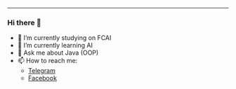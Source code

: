 <!-- ![](https://c4.wallpaperflare.com/wallpaper/545/301/145/github-code-logo-open-source-versioning-wallpaper-preview.jpg) -->
___
### Hi there 👋
- 🔭 I’m currently studying on FCAI
- 🌱 I’m currently learning AI
- 💬 Ask me about Java (OOP)
- 📫 How to reach me: 
  - [Telegram](https://t.me/AhmedUKamel)
  - [Facebook](https://www.facebook.com/AhmedUKamel)

<!--
**AhmedKamel188/AhmedKamel188** is a ✨ _special_ ✨ repository because its `README.md` (this file) appears on your GitHub profile.

Here are some ideas to get you started:

- 👯 I’m looking to collaborate on ...
- 🤔 I’m looking for help with ...
- 😄 Pronouns: ...
- ⚡ Fun fact: ...
-->
